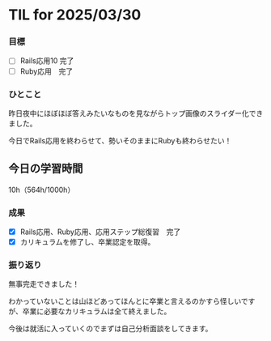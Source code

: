 # TIL for 2025/03/30

### 目標

- [ ] Rails応用10 完了
- [ ] Ruby応用　完了

### ひとこと

昨日夜中にほぼほぼ答えみたいなものを見ながらトップ画像のスライダー化できました。

今日でRails応用を終わらせて、勢いそのままにRubyも終わらせたい！

## 今日の学習時間

10h（564h/1000h）
  
### 成果

- [x] Rails応用、Ruby応用、応用ステップ総復習　完了
- [x] カリキュラムを修了し、卒業認定を取得。
 
### 振り返り 

無事完走できました！

わかっていないことは山ほどあってほんとに卒業と言えるのかすら怪しいですが、卒業に必要なカリキュラムは全て終えました。

今後は就活に入っていくのでまずは自己分析面談をしてきます。
